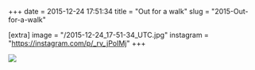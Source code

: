 +++
date = 2015-12-24 17:51:34
title = "Out for a walk"
slug = "2015-Out-for-a-walk"

[extra]
image = "/2015-12-24_17-51-34_UTC.jpg"
instagram = "https://instagram.com/p/_rv_jPoIMj"
+++

<img src="/2015-12-24_17-51-34_UTC.jpg" />
